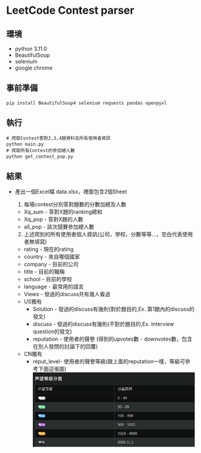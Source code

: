 # LeetCode Contest parser

## 環境
- python 3.11.0
- BeautifulSoup
- selenium
- google chrome

## 事前準備
```python=
pip install BeautifulSoup4 selenium requests pandas openpyxl
```

## 執行
```python=
# 爬取Contest答對2,3,4題資料及所有使用者資訊
python main.py
# 爬取所有Contest的參加總人數
python get_contest_pop.py
```

## 結果
- 產出一個Excel檔 data.xlsx，裡面包含2個Sheet
  1. 每場contest分別答對題數的分數加總及人數
    - Xq_sum - 答對X題的ranking總和
    - Xq_pop - 答對X題的人數
    - all_pop - 該次競賽參加總人數

  2. 上述爬到的所有使用者個人資訊(公司，學校，分數等等...，空白代表使用者無填寫)
    - rating - 現在的rating
    - country - 來自哪個國家
    - company - 目前的公司
    - title   - 目前的職稱
    - school  - 目前的學校
    - language - 最常用的語言 
    - Views - 發過的discuss共有幾人看過
    - US獨有
      - Solution - 發過的discuss有幾則(對於題目的,Ex. 第1題內的discuss的發文)
      - discuss - 發過的discuss有幾則(不對於題目的,Ex. Interview question的發文)
      - reputation - 使用者的聲譽 (得到的upvotes數 - downvotes數，包含在別人發問的討論下的回覆)
    - CN獨有
      - reput_level- 使用者的聲譽等級(跟上面的reputation一樣，等級可參考下面這張圖)
      ![image](https://github.com/TMHsu-0413/LeetCode_social_analysis/blob/main/cn_reput_level.png)
   